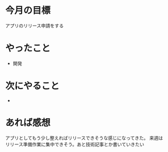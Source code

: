 # 今月の目標
アプリのリリース申請をする
# やったこと
* 開発
# 次にやること
* 
# あれば感想
アプリとしてもう少し整えればリリースできそうな感じになってきた。
来週はリリース準備作業に集中できそう。あと技術記事とか書いていきたい
